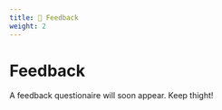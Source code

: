 ```yaml
---
title: 🔄 Feedback
weight: 2
---
```


# Feedback

A feedback questionaire will soon appear. Keep thight!
